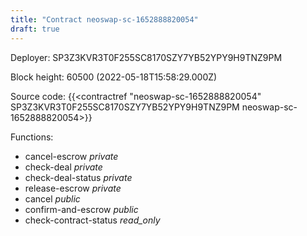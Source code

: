 ```yaml
---
title: "Contract neoswap-sc-1652888820054"
draft: true
---
```

Deployer: SP3Z3KVR3T0F255SC8170SZY7YB52YPY9H9TNZ9PM


 



Block height: 60500 (2022-05-18T15:58:29.000Z)

Source code: {{<contractref "neoswap-sc-1652888820054" SP3Z3KVR3T0F255SC8170SZY7YB52YPY9H9TNZ9PM neoswap-sc-1652888820054>}}

Functions:

* cancel-escrow _private_
* check-deal _private_
* check-deal-status _private_
* release-escrow _private_
* cancel _public_
* confirm-and-escrow _public_
* check-contract-status _read_only_
